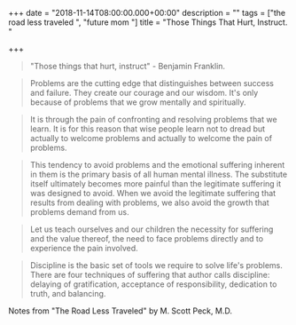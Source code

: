 +++
date = "2018-11-14T08:00:00.000+00:00"
description = ""
tags = ["the road less traveled ", "future mom "]
title = "Those Things That Hurt, Instruct. "

+++
> "Those things that hurt, instruct" - Benjamin Franklin.

> Problems are the cutting edge that distinguishes between success and failure. They create our courage and our wisdom. It's only because of problems that we grow mentally and spiritually. 

> It is through the pain of confronting and resolving problems that we learn. It is for this reason that wise people learn not to dread but actually to welcome problems and actually to welcome the pain of problems. 

> This tendency to avoid problems and the emotional suffering inherent in them is the primary basis of all human mental illness. The substitute itself ultimately becomes more painful than the legitimate suffering it was designed to avoid. When we avoid the legitimate suffering that results from dealing with problems, we also avoid the growth that problems demand from us. 

> Let us teach ourselves and our children the necessity for suffering and the value thereof, the need to face problems directly and to experience the pain involved. 

> Discipline is the basic set of tools we require to solve life's problems. There are four techniques of suffering that author calls discipline: delaying of gratification, acceptance of responsibility, dedication to truth, and balancing.  

Notes from "The Road Less Traveled" by M. Scott Peck, M.D.